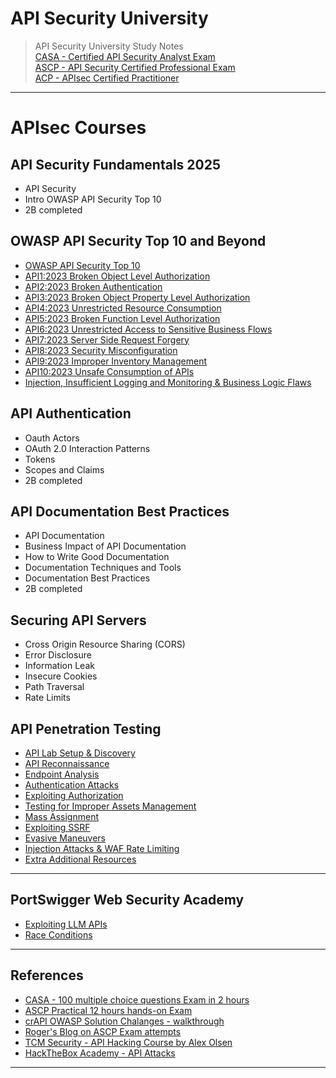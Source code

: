 # API Security University  

>API Security University Study Notes  
>[CASA - Certified API Security Analyst Exam](https://www.apisecuniversity.com/courses/certified-api-security-analyst-exam)  
>[ASCP - API Security Certified Professional Exam](https://www.apisecuniversity.com/courses/api-security-certified-professional-exam)  
>[ACP - APIsec Certified Practitioner](https://www.apisecuniversity.com/courses/apisec-certified-practitioner)  

----  

# APIsec Courses  

## API Security Fundamentals 2025  

* API Security  
* Intro OWASP API Security Top 10  
* 2B completed    

## OWASP API Security Top 10 and Beyond  

* [OWASP API Security Top 10](/module/OWASP-API-Security-Top-10.md)  
* [API1:2023 Broken Object Level Authorization](/module/bola.md)  
* [API2:2023 Broken Authentication](/module/Broken-Auth.md)  
* [API3:2023 Broken Object Property Level Authorization](/module/bopla.md)  
* [API4:2023 Unrestricted Resource Consumption](/module/rate-limit.md)  
* [API5:2023 Broken Function Level Authorization](/module/bfla.md)  
* [API6:2023 Unrestricted Access to Sensitive Business Flows](/module/business-flaws.md)  
* [API7:2023 Server Side Request Forgery](/module/ssrf.md)  
* [API8:2023 Security Misconfiguration](/module/misconfig.md)  
* [API9:2023 Improper Inventory Management](/module/bom.md)  
* [API10:2023 Unsafe Consumption of APIs](/module/consumption-of-api.md)  
* [Injection, Insufficient Logging and Monitoring & Business Logic Flaws](/module/Injection.md)  

## API Authentication  

* Oauth Actors  
* OAuth 2.0 Interaction Patterns  
* Tokens  
* Scopes and Claims  
* 2B completed  

## API Documentation Best Practices  

* API Documentation  
* Business Impact of API Documentation  
* How to Write Good Documentation  
* Documentation Techniques and Tools  
* Documentation Best Practices  
* 2B completed  

## Securing API Servers  

* Cross Origin Resource Sharing (CORS)  
* Error Disclosure  
* Information Leak  
* Insecure Cookies  
* Path Traversal  
* Rate Limits  

## API Penetration Testing  

* [API Lab Setup & Discovery](/module/API-Discovery.md)  
* [API Reconnaissance](/module/api-reconnaissance.md)  
* [Endpoint Analysis](/module/Endpoint-Analysis.md)  
* [Authentication Attacks](/module/Authentication-Attacks.md)  
* [Exploiting Authorization](/module/Exploiting-Authorization.md)  
* [Testing for Improper Assets Management](/module/Improper-Assets-Management.md)  
* [Mass Assignment](/module/mass-assignment.md)  
* [Exploiting SSRF](/module/exploiting-ssrf.md)  
* [Evasive Maneuvers](/module/evasive-maneuvers.md)
* [Injection Attacks & WAF Rate Limiting](/module/injection-attacks.md)  
* [Extra Additional Resources](/module/additional-resources.md)  

----  

## PortSwigger Web Security Academy  

* [Exploiting LLM APIs](/module/api-llm.md)  
* [Race Conditions](/module/race-condition.md)  

----  

## References  

* [CASA - 100 multiple choice questions Exam in 2 hours](https://www.apisecuniversity.com/courses/certified-api-security-analyst-exam)  
* [ASCP Practical 12 hours hands-on Exam](https://www.apisecuniversity.com/courses/api-security-certified-professional-exam)  
* [crAPI OWASP Solution Chalanges - walkthrough](https://github.com/OWASP/crAPI/blob/7ceb7fa890f5376fdccacc2346c9d2f32097c59f/docs/challengeSolutions.md)  
* [Roger's Blog on ASCP Exam attempts](https://blog.invid.eu/2024/07/16/what-do-i-think-of-passing-the-ascp-exam-from-apisec-university/)  
* [TCM Security - API Hacking Course by Alex Olsen](https://academy.tcm-sec.com/p/hacking-apis)  
* [HackTheBox Academy - API Attacks](https://academy.hackthebox.com/module/268/section/3059)  

----  

